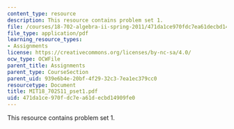 ```yaml
---
content_type: resource
description: This resource contains problem set 1.
file: /courses/18-702-algebra-ii-spring-2011/471da1ce970fdc7ea61decbd14909fe0_MIT18_702S11_pset1.pdf
file_type: application/pdf
learning_resource_types:
- Assignments
license: https://creativecommons.org/licenses/by-nc-sa/4.0/
ocw_type: OCWFile
parent_title: Assignments
parent_type: CourseSection
parent_uid: 939e6b4e-20bf-4f29-32c3-7ea1ec379cc0
resourcetype: Document
title: MIT18_702S11_pset1.pdf
uid: 471da1ce-970f-dc7e-a61d-ecbd14909fe0
---
```

This resource contains problem set 1.